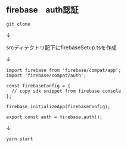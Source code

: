 ## firebase　auth認証

`git clone`

↓

srcディテクトリ配下にfirebaseSetup.tsを作成

↓

```
import firebase from 'firebase/compat/app';
import 'firebase/compat/auth';

const firebaseConfig = {
  // copy sdk snippet from firebase console
};

firebase.initializeApp(firebaseConfig);

export const auth = firebase.auth();
```

↓

`yarn start`
